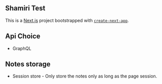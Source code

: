 ## Shamiri Test
This is a [Next.js](https://nextjs.org/) project bootstrapped with [`create-next-app`](https://github.com/vercel/next.js/tree/canary/packages/create-next-app).


## Api Choice
- GraphQL 


## Notes storage
- Session store - Only store the notes only as long as the page session. 